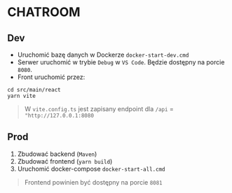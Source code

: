 # CHATROOM

## Dev
- Uruchomić bazę danych w Dockerze `docker-start-dev.cmd`
- Serwer uruchomić w trybie `Debug` w `VS Code`. Będzie dostępny na porcie `8080`.
- Front uruchomić przez:
```
cd src/main/react
yarn vite
```
> W `vite.config.ts` jest zapisany endpoint dla `/api` = `"http://127.0.0.1:8080`

## Prod
1. Zbudować backend (`Maven`)
2. Zbudować frontend (`yarn build`)
3. Uruchomić docker-compose `docker-start-all.cmd`

> Frontend powinien być dostępny na porcie `8081`